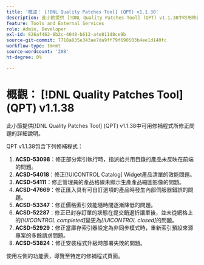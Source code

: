 ```yaml
---
title: '概述： [!DNL Quality Patches Tool] (QPT) v1.1.38'
description: 此小節提供 [!DNL Quality Patches Tool] (QPT) v1.1.38中可用修補程式所修正問題的詳細說明。
feature: Tools and External Services
role: Admin, Developer
exl-id: 826af462-8b2c-4048-b612-a4e811d8ce9b
source-git-commit: 7718a835e343ae7da9ff79f690503b4ee1d140fc
workflow-type: tm+mt
source-wordcount: '208'
ht-degree: 0%

---
```


# 概觀： [!DNL Quality Patches Tool] (QPT) v1.1.38

此小節提供[!DNL Quality Patches Tool] (QPT) v1.1.38中可用修補程式所修正問題的詳細說明。

QPT v1.1.38包含下列修補程式：

1. **ACSD-53098**：修正部分索引執行時，指派給共用目錄的產品未反映在前端的問題。
1. **ACSD-54018**：修正[!UICONTROL Catalog] Widget產品清單的效能問題。
1. **ACSD-54111**：修正管理員的產品格線未顯示生產產品縮圖影像的問題。
1. **ACSD-47669**：修正匯入具有可自訂選項的產品時發生內部伺服器錯誤的問題。
1. **ACSD-53347**：修正價格索引效能隨時間逐漸降低的問題。
1. **ACSD-52287**：修正已封存訂單的狀態在提交銷退折讓單後，並未從網格上的&#x200B;*[!UICONTROL completed]*&#x200B;變更為&#x200B;*[!UICONTROL closed]*&#x200B;的問題。
1. **ACSD-52929**：修正當庫存索引器設定為非同步模式時，重新索引預設來源專案的多餘請求問題。
1. **ACSD-53824**：修正安裝程式升級時部署失敗的問題。

使用左側的功能表，導覽至特定的修補程式頁面。
